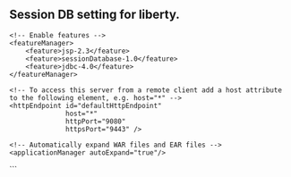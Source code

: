 
## Session DB setting for liberty.

<?xml version="1.0" encoding="UTF-8"?>
<server description="new server">

    <!-- Enable features -->
    <featureManager>
        <feature>jsp-2.3</feature>
        <feature>sessionDatabase-1.0</feature>
        <feature>jdbc-4.0</feature>
    </featureManager>

    <!-- To access this server from a remote client add a host attribute to the following element, e.g. host="*" -->
    <httpEndpoint id="defaultHttpEndpoint"
                  host="*"
                  httpPort="9080"
                  httpsPort="9443" />
                  
    <!-- Automatically expand WAR files and EAR files -->
    <applicationManager autoExpand="true"/>

<httpSessionDatabase id="SessionDB" dataSourceRef="DefaultDataSource" writeFrequency="END_OF_SERVLET_SERVICE"/>
<library id="DB2JCC4Lib">
    <fileset dir="/opt/ibm/db2/V11.5/java/" includes="db2jcc4.jar"/>
</library>
<dataSource id="DefaultDataSource" jndiName="jdbc/SAMPLE">
    <connectionManager agedTimeout="0" connectionTimeout="10s" maxPoolSize="20" minPoolSize="5"/>
    <jdbcDriver libraryRef="DB2JCC4Lib"/>
    <properties.db2.jcc databaseName="WASDB" password="****" portNumber="50000" serverName="fyre1" user="db2inst1"/>
</dataSource>

<logging traceSpecification="com.ibm.ws.webcontainer*=all:com.ibm.wsspi.webcontainer*=all:HTTPChannel=all:GenericBNF=all:HTTPDispatcher=all:com.ibm.ws.session.*=all" traceFileName="trace.log" maxFileSize="20" maxFiles="10" traceFormat="BASIC" />

</server>
```

